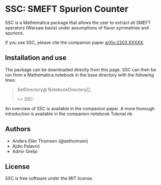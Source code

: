 # SSC: SMEFT Spurion Counter 
SSC is a Mathematica package that allows the user to extract all SMEFT operators (Warsaw basis) under assumptions of flavor symmetries and spurions.

If you use SSC, please cite the companion paper [arXiv:2203.XXXXX](https://arxiv.org/abs/2203.XXXXX).

## Installation and use
The package can be downloaded directly from this page. SSC can then be run from a Mathematica notebook in the base directory with the following lines:
> SetDirectory@ NotebookDirectory[];
> 
> << SSC`

An overview of SSC is available in the companion paper. A more thorough introduction is available in the companion notebook Tutorial.nb 

## Authors
 - Anders Eller Thomsen (@aethomsen)
 - Ajdin Palavrić
 - Admir Greljo

## License
SSC is free software under the MIT license.
